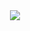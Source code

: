 
<div align="center">
    <img src="https://streak-stats.demolab.com?user=KKardd&theme=transparent&hide_border=true&border_radius=5&card_width=800&currStreakNum=647071&dates=BDB2AE&ring=647071&sideNums=647071&excludeDaysLabel=647071&currStreakLabel=647071&sideLabels=647071&fire=647071">
</div>



<!--
**KKardd/KKardd** is a ✨ _special_ ✨ repository because its `README.md` (this file) appears on your GitHub profile.

Here are some ideas to get you started:

- 🔭 I’m currently working on ...
- 🌱 I’m currently learning ...
- 👯 I’m looking to collaborate on ...
- 🤔 I’m looking for help with ...
- 💬 Ask me about ...
- 📫 How to reach me: ...
- 😄 Pronouns: ...
- ⚡ Fun fact: ...
-->
